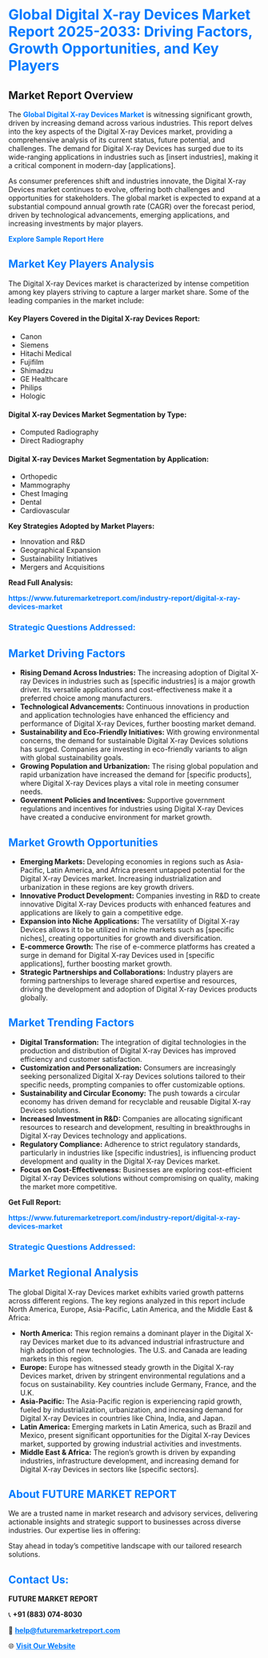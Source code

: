 <h1 style="color: #007BFF;">Global Digital X-ray Devices Market Report 2025-2033: Driving Factors, Growth Opportunities, and Key Players</h1>

<section id="overview">
<h2>Market Report Overview</h2>
<p>The <a href="https://www.futuremarketreport.com/industry-report/digital-x-ray-devices-market" style="color: #007BFF; text-decoration: none;"><strong>Global Digital X-ray Devices Market</strong></a> is witnessing significant growth, driven by increasing demand across various industries. This report delves into the key aspects of the Digital X-ray Devices market, providing a comprehensive analysis of its current status, future potential, and challenges. The demand for Digital X-ray Devices has surged due to its wide-ranging applications in industries such as [insert industries], making it a critical component in modern-day [applications].</p>
<p>As consumer preferences shift and industries innovate, the Digital X-ray Devices market continues to evolve, offering both challenges and opportunities for stakeholders. The global market is expected to expand at a substantial compound annual growth rate (CAGR) over the forecast period, driven by technological advancements, emerging applications, and increasing investments by major players.</p>
</section>

<section id="overview">
<p><a href="https://www.futuremarketreport.com/request-sample/reportId=82697" style="color: #007BFF; text-decoration: none;"><strong>Explore Sample Report Here</strong></a></p>
</section>

<section id="key-players">
<h2 style="color: #007BFF;">Market Key Players Analysis</h2>
<p>The Digital X-ray Devices market is characterized by intense competition among key players striving to capture a larger market share. Some of the leading companies in the market include:</p>
<h4>Key Players Covered in the Digital X-ray Devices Report:</h4>
<ul><li>Canon</li><li>Siemens</li><li>Hitachi Medical</li><li>Fujifilm</li><li>Shimadzu</li><li>GE Healthcare</li><li>Philips</li><li>Hologic</li></ul>
<h4>Digital X-ray Devices Market Segmentation by Type:</h4>
<ul><li>Computed Radiography</li><li>Direct Radiography</li></ul>

<h4>Digital X-ray Devices Market Segmentation by Application:</h4>
<ul><li>Orthopedic</li><li>Mammography</li><li>Chest Imaging</li><li>Dental</li><li>Cardiovascular</li></ul>
<p><strong>Key Strategies Adopted by Market Players:</strong></p>
<ul>
<li>Innovation and R&D</li>
<li>Geographical Expansion</li>
<li>Sustainability Initiatives</li>
<li>Mergers and Acquisitions</li>
</ul>
</section>

<section>
<p><strong>Read Full Analysis: </strong></p><a href="https://www.futuremarketreport.com/industry-report/digital-x-ray-devices-market" style="color: #007BFF; text-decoration: none;"><strong>https://www.futuremarketreport.com/industry-report/digital-x-ray-devices-market</strong></a>
<h3 style="color: #007BFF;">Strategic Questions Addressed:</h3>
</section>

<section id="driving-factors">
<h2 style="color: #007BFF;">Market Driving Factors</h2>
<ul>
<li><strong>Rising Demand Across Industries:</strong> The increasing adoption of Digital X-ray Devices in industries such as [specific industries] is a major growth driver. Its versatile applications and cost-effectiveness make it a preferred choice among manufacturers.</li>
<li><strong>Technological Advancements:</strong> Continuous innovations in production and application technologies have enhanced the efficiency and performance of Digital X-ray Devices, further boosting market demand.</li>
<li><strong>Sustainability and Eco-Friendly Initiatives:</strong> With growing environmental concerns, the demand for sustainable Digital X-ray Devices solutions has surged. Companies are investing in eco-friendly variants to align with global sustainability goals.</li>
<li><strong>Growing Population and Urbanization:</strong> The rising global population and rapid urbanization have increased the demand for [specific products], where Digital X-ray Devices plays a vital role in meeting consumer needs.</li>
<li><strong>Government Policies and Incentives:</strong> Supportive government regulations and incentives for industries using Digital X-ray Devices have created a conducive environment for market growth.</li>
</ul>
</section>

<section id="growth-opportunities">
<h2 style="color: #007BFF;">Market Growth Opportunities</h2>
<ul>
<li><strong>Emerging Markets:</strong> Developing economies in regions such as Asia-Pacific, Latin America, and Africa present untapped potential for the Digital X-ray Devices market. Increasing industrialization and urbanization in these regions are key growth drivers.</li>
<li><strong>Innovative Product Development:</strong> Companies investing in R&D to create innovative Digital X-ray Devices products with enhanced features and applications are likely to gain a competitive edge.</li>
<li><strong>Expansion into Niche Applications:</strong> The versatility of Digital X-ray Devices allows it to be utilized in niche markets such as [specific niches], creating opportunities for growth and diversification.</li>
<li><strong>E-commerce Growth:</strong> The rise of e-commerce platforms has created a surge in demand for Digital X-ray Devices used in [specific applications], further boosting market growth.</li>
<li><strong>Strategic Partnerships and Collaborations:</strong> Industry players are forming partnerships to leverage shared expertise and resources, driving the development and adoption of Digital X-ray Devices products globally.</li>
</ul>
</section>

<section id="trending-factors">
<h2 style="color: #007BFF;">Market Trending Factors</h2>
<ul>
<li><strong>Digital Transformation:</strong> The integration of digital technologies in the production and distribution of Digital X-ray Devices has improved efficiency and customer satisfaction.</li>
<li><strong>Customization and Personalization:</strong> Consumers are increasingly seeking personalized Digital X-ray Devices solutions tailored to their specific needs, prompting companies to offer customizable options.</li>
<li><strong>Sustainability and Circular Economy:</strong> The push towards a circular economy has driven demand for recyclable and reusable Digital X-ray Devices solutions.</li>
<li><strong>Increased Investment in R&D:</strong> Companies are allocating significant resources to research and development, resulting in breakthroughs in Digital X-ray Devices technology and applications.</li>
<li><strong>Regulatory Compliance:</strong> Adherence to strict regulatory standards, particularly in industries like [specific industries], is influencing product development and quality in the Digital X-ray Devices market.</li>
<li><strong>Focus on Cost-Effectiveness:</strong> Businesses are exploring cost-efficient Digital X-ray Devices solutions without compromising on quality, making the market more competitive.</li>
</ul>
</section>

<section>
<p><strong>Get Full Report: </strong></p><a href="https://www.futuremarketreport.com/industry-report/digital-x-ray-devices-market" style="color: #007BFF; text-decoration: none;"><strong>https://www.futuremarketreport.com/industry-report/digital-x-ray-devices-market</strong></a>
<h3 style="color: #007BFF;">Strategic Questions Addressed:</h3>
</section>


<section id="regional-analysis">
<h2 style="color: #007BFF;">Market Regional Analysis</h2>
<p>The global Digital X-ray Devices market exhibits varied growth patterns across different regions. The key regions analyzed in this report include North America, Europe, Asia-Pacific, Latin America, and the Middle East & Africa:</p>
<ul>
<li><strong>North America:</strong> This region remains a dominant player in the Digital X-ray Devices market due to its advanced industrial infrastructure and high adoption of new technologies. The U.S. and Canada are leading markets in this region.</li>
<li><strong>Europe:</strong> Europe has witnessed steady growth in the Digital X-ray Devices market, driven by stringent environmental regulations and a focus on sustainability. Key countries include Germany, France, and the U.K.</li>
<li><strong>Asia-Pacific:</strong> The Asia-Pacific region is experiencing rapid growth, fueled by industrialization, urbanization, and increasing demand for Digital X-ray Devices in countries like China, India, and Japan.</li>
<li><strong>Latin America:</strong> Emerging markets in Latin America, such as Brazil and Mexico, present significant opportunities for the Digital X-ray Devices market, supported by growing industrial activities and investments.</li>
<li><strong>Middle East & Africa:</strong> The region’s growth is driven by expanding industries, infrastructure development, and increasing demand for Digital X-ray Devices in sectors like [specific sectors].</li>
</ul>
</section>

<footer>
<h2 style="color: #007BFF;">About FUTURE MARKET REPORT</h2>
<p>We are a trusted name in market research and advisory services, delivering actionable insights and strategic support to businesses across diverse industries. Our expertise lies in offering:</p>

<p>Stay ahead in today’s competitive landscape with our tailored research solutions.</p>

<h2 style="color: #007BFF;">Contact Us:</h2>
<p><strong>FUTURE MARKET REPORT</strong></p>
<p>📞 <strong>+91 (883) 074-8030</strong></p>
<p>📧 <strong><a href="mailto:help@futuremarketreport.com" style="color: #007BFF;">help@futuremarketreport.com</a></strong></p>
<p>🌐 <strong><a href="https://www.futuremarketreport.com/" style="color: #007BFF;">Visit Our Website</a></strong></p>
</footer>